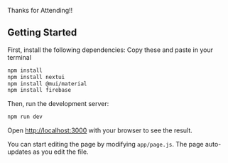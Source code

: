 Thanks for Attending!!

## Getting Started

First, install the following dependencies:
Copy these and paste in your terminal
```bash
npm install
npm install nextui
npm install @mui/material
npm install firebase
```

Then, run the development server:

```bash
npm run dev
```

Open [http://localhost:3000](http://localhost:3000) with your browser to see the result.

You can start editing the page by modifying `app/page.js`. The page auto-updates as you edit the file.

